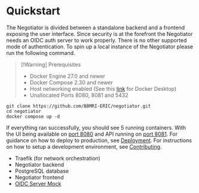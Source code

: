 # Quickstart

The Negotiator is divided between a standalone backend and a frontend exposing the user interface.
Since security is at the forefront the Negotiator needs an OIDC auth server to work properly. There is no other
supported mode of authentication.
To spin up a local instance of the Negotiator please run the following command.
> [!Warning] Prerequisites
> - Docker Engine 27.0 and newer
> - Docker Compose 2.30 and newer
> - Host networking enabled (See this [link](https://docs.docker.com/engine/network/drivers/host/) for Docker Desktop)
> - Unallocated Ports 8080, 8081 and 5432

```shell
git clone https://github.com/BBMRI-ERIC/negotiator.git
cd negotiator
docker compose up -d
```

If everything ran successfully, you should see 5 running containers. With the UI being available
on [port 8080](http://localhost:8080)
and API running on [port 8081](http://localhost:8081/api/swagger-ui/index.html). For guidance on how to deploy to
production, see [Deployment](/deployment).
For instructions on how to setup a development environment, see [Contributing](/contributing#development-environment).

- Traefik (for network orchestration)
- Negotiator backend
- PostgreSQL database
- Negotiator frontend
- [OIDC Server Mock](https://github.com/Soluto/oidc-server-mock)
